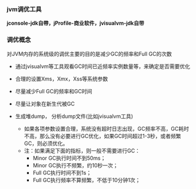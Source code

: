 ### jvm调优工具

 **jconsole-jdk自帶，jProfile-商业软件，jvisualvm-jdk自带** 

### 调优概念

 对JVM内存的系统级的调优主要的目的是减少GC的频率和Full GC的次数

- 通过jvisualvm等工具观看GC时间已近频率实例数量等，来确定是否需要优化
- 合理的设置Xms，Xmx，Xss等系统参数

- 尽量减少Full GC的频率和GC时间
- 尽量让对象在新生代被GC
- 生成堆dump， 分析dump文件(比如jvisualvm工具)
  - 如果各项参数设置合理，系统没有超时日志出现，GC频率不高，GC耗时不高，那么没有必要进行GC优化，如果GC时间超过1-3秒，或者频繁GC，则必须优化。
  - 注：如果满足下面的指标，则一般不需要进行GC：
    - Minor GC执行时间不到50ms；
    - Minor GC执行不频繁，约10秒一次；
    - Full GC执行时间不到1s；
    - Full GC执行频率不算频繁，不低于10分钟1次；

